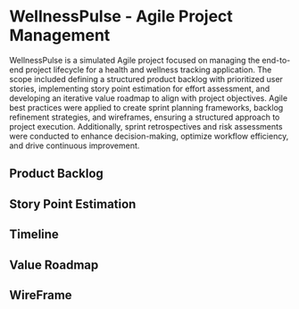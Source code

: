 # **WellnessPulse - Agile Project Management**

WellnessPulse is a simulated Agile project focused on managing the end-to-end project lifecycle for a health and wellness tracking application. The scope included defining a structured product backlog with prioritized user stories, implementing story point estimation for effort assessment, and developing an iterative value roadmap to align with project objectives. Agile best practices were applied to create sprint planning frameworks, backlog refinement strategies, and wireframes, ensuring a structured approach to project execution. Additionally, sprint retrospectives and risk assessments were conducted to enhance decision-making, optimize workflow efficiency, and drive continuous improvement.

 
 

## **Product Backlog**

 

## **Story Point Estimation**
 

## **Timeline**
 

## **Value Roadmap**
 

## **WireFrame**
   
 

